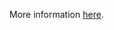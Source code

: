 More information [here](https://docs.prismacloud.io/en/enterprise-edition/policy-reference/azure-policies/azure-general-policies/azr-general-201).
